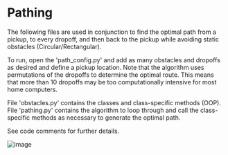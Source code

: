 # Pathing

The following files are used in conjunction to find the optimal path from a pickup, to every dropoff, and then back to the pickup while avoiding static obstacles (Circular/Rectangular).

To run, open the 'path_config.py' and add as many obstacles and dropoffs as desired and define a pickup location. Note that the algorithm uses permutations of the dropoffs to determine the optimal route. This means that more than 10 dropoffs may be too computationally intensive for most home computers.

File 'obstacles.py' contains the classes and class-specific methods (OOP). File 'pathing.py' contains the algorithm to loop through and call the class-specific methods as necessary to generate the optimal path.

See code comments for further details.

![image](https://github.com/Satotta/Pathing/assets/89879340/fe3a0625-d16f-4f80-a589-5db1aa299de1)

